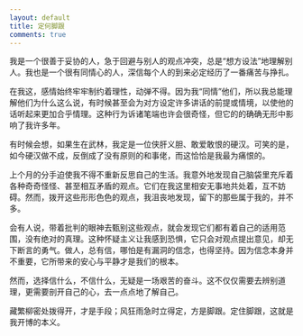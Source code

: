 ```yaml
---
layout: default
title: 定何脚跟
comments: true
---
```


我是一个很善于妥协的人，急于回避与别人的观点冲突，总是“想方设法”地理解别人。我也是一个很有同情心的人，深信每个人的到来必定经历了一番痛苦与挣扎。

在我这，感情始终牢牢制约着理性，动弹不得。因为我“同情”他们，所以我总能理解他们为什么这么说，有时候甚至会为对方设定许多讲话的前提或情境，以使他的话听起来更加合乎情理。这种行为诉诸笔端也许会很奇怪，但它的的确确无形中影响了我许多年。

有时候会想，如果生在武林，我定是一位侠肝义胆、敢爱敢恨的硬汉。可笑的是，如今硬汉做不成，反倒成了没有原则的和事佬，而这恰恰是我最为痛恨的。

上个月的分手迫使我不得不重新反思自己的生活。我意外地发现自己脑袋里充斥着各种奇奇怪怪、甚至相互矛盾的观点。它们在我这里相安无事地共处着，互不妨碍。然而，拨开这些形形色色的观点，我沮丧地发现，留下的那些属于我的，并不多。

会有人说，带着批判的眼神去甄别这些观点，就会发现它们都有着自己的适用范围，没有绝对的真理。这种怀疑主义让我感到恐惧，它只会对观点提出意见，却无下断言的勇气。做人，总有信，哪怕是有漏洞的信念，也得坚持。因为信念本身并不重要，它所带来的安心与平静才是我们的根本。

然而，选择信什么，不信什么，无疑是一场艰苦的奋斗。这不仅仅需要去辨别道理，更需要剖开自己的心，去一点点地了解自己。

藏繁柳密处拨得开，才是手段；风狂雨急时立得定，方是脚跟。定住脚跟，这就是我开博的本义。
